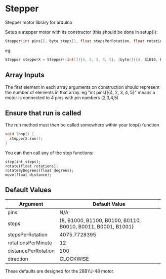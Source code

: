 # Stepper
Stepper motor library for arduino

Setup a stepper motor with its constructor (this should be done in setup()):

```c
Stepper(int pins[], byte steps[], float stepsPerRotation, float rotationsPerMinute, float distancePerRotation, byte direction);
```

eg

```c
Stepper stepperX = Stepper((int[]){4, 2, 3, 4, 5}, (byte[]){4, B1010, B0110, B0101, B1001}, 200, 350, 5, CLOCKWISE);
```

## Array Inputs
The first element in each array arguments on construction should represent the number of elements in that array.
eg "int pins[]{4, 2, 3, 4, 5}" means a motor is connected to 4 pins with pin numbers (2,3,4,5)


## Ensure that run is called
The run method must then be called somewhere within your loop() function
```c
void loop() {
  stepperX.run();
}
```

You can then call any of the step functions:

    step(int steps);
    rotate(float rotations);
    rotateByDegrees(float degrees);
    move(float distance);

## Default Values
|Argument|Default Value|
| --- | --- |
| pins      | N/A |
| steps      | {8, B1000, B1100, B0100, B0110, B0010, B0011, B0001, B1001} |
| stepsPerRotation | 4075.7728395 |
| rotationsPerMinute | 12 |
| distancePerRotation | 200 |
| direction | CLOCKWISE |

These defaults are designed for the 28BYJ-48 motor.


